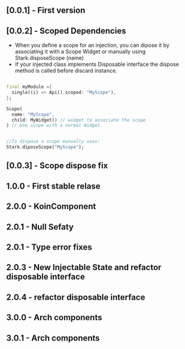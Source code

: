 ## [0.0.1] - First version

## [0.0.2] - Scoped Dependencies
    
- When you define a scope for an injection, you can dipose it by associating it with a Scope Widget or manually using Stark.disposeScope (name)
- If your injected class implements Disposable interface the dispose method is called before discard instance.

```dart

final myModule ={
  single((i) => Api(),scoped: "MyScope"),
};

Scope(
  name: "MyScope",
  child: MyWidget() // widget to associate the scope
) // Use scope with a normal Widget.


//To dispose a scope manually uses:
Stark.diposeScope("MyScope");

```
## [0.0.3] - Scope dispose fix

## 1.0.0 - First stable relase 

## 2.0.0 - KoinComponent
## 2.0.1 - Null Sefaty

## 2.0.1 - Type error fixes

## 2.0.3 - New Injectable State and refactor disposable interface
## 2.0.4 - refactor disposable interface


## 3.0.0 - Arch components
## 3.0.1 - Arch components



